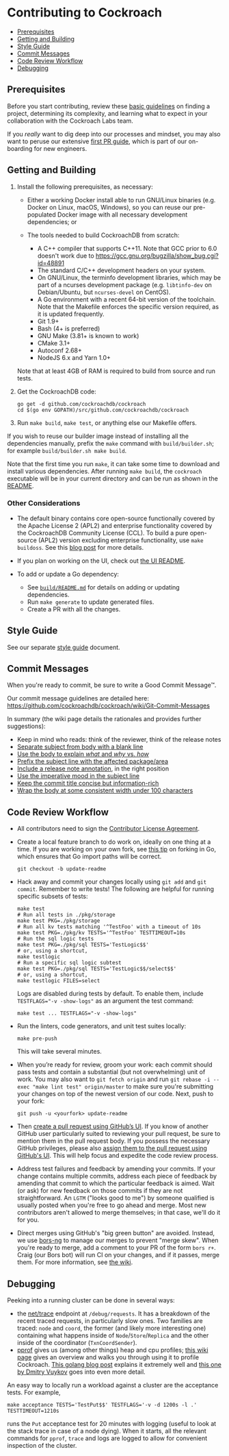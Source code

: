 # Contributing to Cockroach

- [Prerequisites](#prerequisites)
- [Getting and Building](#getting-and-building)
- [Style Guide](#style-guide)
- [Commit Messages](#commit-messages)
- [Code Review Workflow](#code-review-workflow)
- [Debugging](#debugging)

## Prerequisites

Before you start contributing, review these [basic
guidelines](https://www.cockroachlabs.com/docs/stable/contribute-to-cockroachdb.html)
on finding a project, determining its complexity, and learning what to
expect in your collaboration with the Cockroach Labs team.

If you *really* want to dig deep into our processes and mindset, you may also
want to peruse our extensive [first PR guide], which is part of our on-boarding for
new engineers.

## Getting and Building

1. Install the following prerequisites, as necessary:

   - Either a working Docker install able to run GNU/Linux binaries
     (e.g. Docker on Linux, macOS, Windows), so you can reuse our
     pre-populated Docker image with all necessary development
     dependencies; or

   - The tools needed to build CockroachDB from scratch:

     - A C++ compiler that supports C++11. Note that GCC prior to 6.0 doesn't
       work due to https://gcc.gnu.org/bugzilla/show_bug.cgi?id=48891
     - The standard C/C++ development headers on your system.
     - On GNU/Linux, the terminfo development libraries, which may be
       part of a ncurses development package (e.g. `libtinfo-dev` on
       Debian/Ubuntu, but `ncurses-devel` on CentOS).
     - A Go environment with a recent 64-bit version of the toolchain. Note that
       the Makefile enforces the specific version required, as it is updated
       frequently.
     - Git 1.9+
     - Bash (4+ is preferred)
     - GNU Make (3.81+ is known to work)
     - CMake 3.1+
     - Autoconf 2.68+
     - NodeJS 6.x and Yarn 1.0+

   Note that at least 4GB of RAM is required to build from source and run tests.

2. Get the CockroachDB code:

   ```shell
   go get -d github.com/cockroachdb/cockroach
   cd $(go env GOPATH)/src/github.com/cockroachdb/cockroach
   ```

3. Run `make build`, `make test`, or anything else our Makefile offers.

If you wish to reuse our builder image instead of installing all the
dependencies manually, prefix the `make` command with
`build/builder.sh`; for example `build/builder.sh make build`.

Note that the first time you run `make`, it can take some time to
download and install various dependencies. After running `make build`,
the `cockroach` executable will be in your current directory and can
be run as shown in the [README](README.md).

### Other Considerations

- The default binary contains core open-source functionally covered by
  the Apache License 2 (APL2) and enterprise functionality covered by
  the CockroachDB Community License (CCL). To build a pure open-source
  (APL2) version excluding enterprise functionality, use `make
  buildoss`. See this [blog post] for more details.

  [blog post]: https://www.cockroachlabs.com/blog/how-were-building-a-business-to-last/

- If you plan on working on the UI, check out [the UI README](pkg/ui).

- To add or update a Go dependency:
  - See [`build/README.md`](build/README.md) for details on adding or updating
    dependencies.
  - Run `make generate` to update generated files.
  - Create a PR with all the changes.

## Style Guide

See our separate [style guide](docs/style.md) document.

## Commit Messages

When you're ready to commit, be sure to write a Good Commit Message™.

Our commit message guidelines are detailed here:
https://github.com/cockroachdb/cockroach/wiki/Git-Commit-Messages

In summary (the wiki page details the rationales and provides further suggestions):
- Keep in mind who reads: think of the reviewer, think of the release notes
- [Separate subject from body with a blank line](https://github.com/cockroachdb/cockroach/wiki/Git-Commit-Messages#commit-title)
- [Use the body to explain *what* and *why* vs. *how*](https://github.com/cockroachdb/cockroach/wiki/Git-Commit-Messages#commit-description)
- [Prefix the subject line with the affected package/area](https://github.com/cockroachdb/cockroach/wiki/Git-Commit-Messages#commit-title)
- [Include a release note annotation](https://github.com/cockroachdb/cockroach/wiki/Git-Commit-Messages#release-notes), in the right position
- [Use the imperative mood in the subject line](https://github.com/cockroachdb/cockroach/wiki/Git-Commit-Messages#commit-title)
- [Keep the commit title concise but information-rich](https://github.com/cockroachdb/cockroach/wiki/Git-Commit-Messages#commit-title)
- [Wrap the body at some consistent width under 100 characters](https://github.com/cockroachdb/cockroach/wiki/Git-Commit-Messages#commit-description)

## Code Review Workflow

- All contributors need to sign the [Contributor License
  Agreement](https://cla-assistant.io/cockroachdb/cockroach).

- Create a local feature branch to do work on, ideally on one thing at
  a time.  If you are working on your own fork, see [this
  tip](http://blog.campoy.cat/2014/03/github-and-go-forking-pull-requests-and.html)
  on forking in Go, which ensures that Go import paths will be
  correct.

  ```shell
  git checkout -b update-readme
  ```

- Hack away and commit your changes locally using `git add` and `git commit`.
  Remember to write tests! The following are helpful for running specific
  subsets of tests:

  ```shell
  make test
  # Run all tests in ./pkg/storage
  make test PKG=./pkg/storage
  # Run all kv tests matching '^TestFoo' with a timeout of 10s
  make test PKG=./pkg/kv TESTS='^TestFoo' TESTTIMEOUT=10s
  # Run the sql logic tests
  make test PKG=./pkg/sql TESTS='TestLogic$$'
  # or, using a shortcut,
  make testlogic
  # Run a specific sql logic subtest
  make test PKG=./pkg/sql TESTS='TestLogic$$/select$$'
  # or, using a shortcut,
  make testlogic FILES=select
  ```

  Logs are disabled during tests by default. To enable them, include
  `TESTFLAGS="-v -show-logs"` as an argument the test command:

  ```shell
  make test ... TESTFLAGS="-v -show-logs"
  ```

- Run the linters, code generators, and unit test suites locally:

  ```shell
  make pre-push
  ````

  This will take several minutes.

- When you’re ready for review, groom your work: each commit should pass tests
  and contain a substantial (but not overwhelming) unit of work. You may also
  want to `git fetch origin` and run
  `git rebase -i --exec "make lint test" origin/master` to make sure you're
  submitting your changes on top of the newest version of our code. Next, push
  to your fork:

  ```shell
  git push -u <yourfork> update-readme
  ```

- Then [create a pull request using GitHub’s
  UI](https://help.github.com/articles/creating-a-pull-request). If
  you know of another GitHub user particularly suited to reviewing
  your pull request, be sure to mention them in the pull request
  body. If you possess the necessary GitHub privileges, please also
  [assign them to the pull request using GitHub's
  UI](https://help.github.com/articles/assigning-issues-and-pull-requests-to-other-github-users/).
  This will help focus and expedite the code review process.

- Address test failures and feedback by amending your commits. If your
  change contains multiple commits, address each piece of feedback by
  amending that commit to which the particular feedback is aimed. Wait
  (or ask) for new feedback on those commits if they are not
  straightforward. An `LGTM` ("looks good to me") by someone qualified
  is usually posted when you're free to go ahead and merge. Most new
  contributors aren't allowed to merge themselves; in that case, we'll
  do it for you.

- Direct merges using GitHub's "big green button" are avoided.  Instead, we use
  [bors-ng](https://bors.tech/documentation/) to manage our merges to prevent
  "merge skew".  When you're ready to merge, add a comment to your PR of the
  form `bors r+`. Craig (our Bors bot)
  will run CI on your changes, and if it passes, merge them.  For more
  information, see [the wiki](https://github.com/cockroachdb/cockroach/wiki/Bors-merge-bot).

## Debugging

Peeking into a running cluster can be done in several ways:

- the [net/trace](https://godoc.org/golang.org/x/net/trace) endpoint
  at `/debug/requests`.  It has a breakdown of the recent traced
  requests, in particularly slow ones. Two families are traced: `node`
  and `coord`, the former (and likely more interesting one) containing
  what happens inside of `Node`/`Store`/`Replica` and the other inside
  of the coordinator (`TxnCoordSender`).
- [pprof](https://golang.org/pkg/net/http/pprof/) gives us (among
  other things) heap and cpu profiles; [this wiki page](https://github.com/cockroachdb/cockroach/wiki/pprof)
  gives an overview and walks you through using it to profile Cockroach.
  [This golang blog post](http://blog.golang.org/profiling-go-programs)
  explains it extremely well and [this one by Dmitry
  Vuykov](https://software.intel.com/en-us/blogs/2014/05/10/debugging-performance-issues-in-go-programs)
  goes into even more detail.

An easy way to locally run a workload against a cluster are the acceptance
tests. For example,

```shell
make acceptance TESTS='TestPut$$' TESTFLAGS='-v -d 1200s -l .' TESTTIMEOUT=1210s
```

runs the `Put` acceptance test for 20 minutes with logging (useful to look at
the stack trace in case of a node dying). When it starts, all the relevant
commands for `pprof`, `trace` and logs are logged to allow for convenient
inspection of the cluster.

[first PR guide]: docs/first-pr.md


